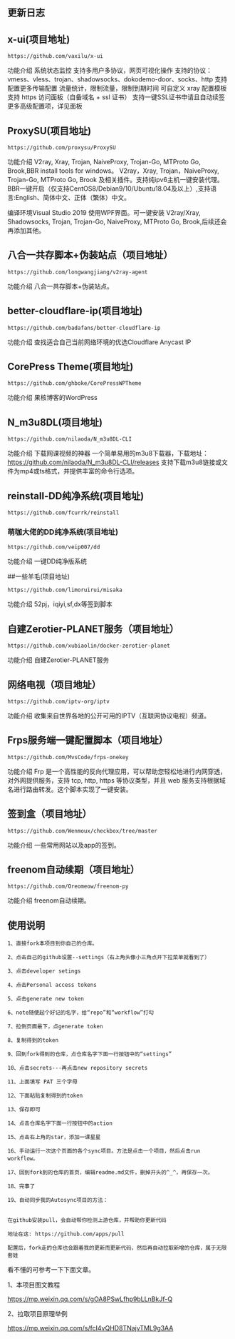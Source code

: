 

## 更新日志


## x-ui(项目地址)
```
https://github.com/vaxilu/x-ui
```
功能介绍
系统状态监控
支持多用户多协议，网页可视化操作
支持的协议：vmess、vless、trojan、shadowsocks、dokodemo-door、socks、http
支持配置更多传输配置
流量统计，限制流量，限制到期时间
可自定义 xray 配置模板
支持 https 访问面板（自备域名 + ssl 证书）
支持一键SSL证书申请且自动续签
更多高级配置项，详见面板

## ProxySU(项目地址)
```
https://github.com/proxysu/ProxySU
```
功能介绍
V2ray, Xray, Trojan, NaiveProxy, Trojan-Go, MTProto Go, Brook,BBR install tools for windows。
V2ray，Xray, Trojan，NaiveProxy, Trojan-Go, MTProto Go, Brook 及相关插件。支持纯ipv6主机一键安装代理。
BBR一键开启（仅支持CentOS8/Debian9/10/Ubuntu18.04及以上）,支持语言:English、简体中文、正体（繁体）中文。

编译环境Visual Studio 2019 使用WPF界面。可一键安装 V2ray/Xray, Shadowsocks, Trojan, Trojan-Go, NaiveProxy, 
MTProto Go, Brook,后续还会再添加其他。

## 八合一共存脚本+伪装站点（项目地址）
```
https://github.com/longwangjiang/v2ray-agent
```
功能介绍
八合一共存脚本+伪装站点。

## better-cloudflare-ip(项目地址)
```
https://github.com/badafans/better-cloudflare-ip
```
功能介绍
查找适合自己当前网络环境的优选Cloudflare Anycast IP

## CorePress Theme(项目地址)
```
https://github.com/ghboke/CorePressWPTheme
```
功能介绍
果核博客的WordPress

## N_m3u8DL(项目地址)
```
https://github.com/nilaoda/N_m3u8DL-CLI
```
功能介绍
下载网课视频的神器
一个简单易用的m3u8下载器，下载地址：https://github.com/nilaoda/N_m3u8DL-CLI/releases
支持下载m3u8链接或文件为mp4或ts格式，并提供丰富的命令行选项。

## reinstall-DD纯净系统(项目地址)
```
https://github.com/fcurrk/reinstall
```
### 萌咖大佬的DD纯净系统(项目地址)
```
https://github.com/veip007/dd
```
功能介绍
一键DD纯净版系统

##一些羊毛(项目地址)
```
https://github.com/limoruirui/misaka
```
功能介绍
52pj，iqiyi,sf,dx等签到脚本

## 自建Zerotier-PLANET服务（项目地址）
```
https://github.com/xubiaolin/docker-zerotier-planet
```
功能介绍
自建Zerotier-PLANET服务

## 网络电视（项目地址）
```
https://github.com/iptv-org/iptv
```
功能介绍
收集来自世界各地的公开可用的IPTV（互联网协议电视）频道。

## Frps服务端一键配置脚本（项目地址）
```
https://github.com/MvsCode/frps-onekey
```
功能介绍
Frp 是一个高性能的反向代理应用，可以帮助您轻松地进行内网穿透，对外网提供服务，支持 tcp, http, https 等协议类型，并且 web 服务支持根据域名进行路由转发。这个脚本实现了一键安装。

## 签到盒（项目地址）
```
https://github.com/Wenmoux/checkbox/tree/master
```
功能介绍
一些常用网站以及app的签到。

## freenom自动续期（项目地址）
```
https://github.com/Oreomeow/freenom-py
```
功能介绍
freenom自动续期。


## 使用说明
```
1、直接fork本项目到你自己的仓库。

2、点击自己的github设置--settings（右上角头像小三角点开下拉菜单就看到了）

3、点击developer setings

4、点击Personal access tokens

5、点击generate new token

6、note随便起个好记的名字，给“repo”和“workflow”打勾

7、拉倒页面最下，点generate token

8、复制得到的token

9、回到fork得到的仓库，点仓库名字下面一行按钮中的“settings”

10、点击secrets---再点击new repository secrets

11、上面填写 PAT 三个字母

12、下面粘贴复制得到的token

13、保存即可

14、点击仓库名字下面一行按钮中的action

15、点击右上角的star，添加一课星星

16、手动运行一次这个页面的各个sync项目。方法是点击一个项目，然后点击run workflow。

17、回到fork到的仓库的首页，编辑readme.md文件，删掉开头的^_^，再保存一次。

18、完事了

19、自动同步我的Autosync项目的方法：


在github安装pull，会自动帮你检测上游仓库，并帮助你更新代码

地址在这: https://github.com/apps/pull

配置后，fork走的仓库也会跟着我的更新而更新代码，然后再自动拉取新增的仓库，属于无限套娃

```
看不懂的可参考一下下面文章。

1、本项目图文教程

https://mp.weixin.qq.com/s/gOA8PSwLfhp9bLLnBkJf-Q

2、拉取项目原理举例

https://mp.weixin.qq.com/s/fcI4vQHD8TNajvTML9g3AA




